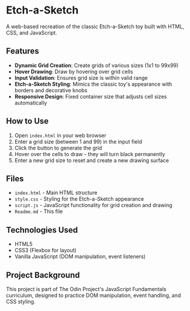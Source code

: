 # Etch-a-Sketch

A web-based recreation of the classic Etch-a-Sketch toy built with HTML, CSS, and JavaScript.

## Features

- **Dynamic Grid Creation**: Create grids of various sizes (1x1 to 99x99)
- **Hover Drawing**: Draw by hovering over grid cells
- **Input Validation**: Ensures grid size is within valid range
- **Etch-a-Sketch Styling**: Mimics the classic toy's appearance with borders and decorative knobs
- **Responsive Design**: Fixed container size that adjusts cell sizes automatically

## How to Use

1. Open `index.html` in your web browser
2. Enter a grid size (between 1 and 99) in the input field
3. Click the button to generate the grid
4. Hover over the cells to draw - they will turn black permanently
5. Enter a new grid size to reset and create a new drawing surface

## Files

- `index.html` - Main HTML structure
- `style.css` - Styling for the Etch-a-Sketch appearance
- `script.js` - JavaScript functionality for grid creation and drawing
- `Readme.md` - This file

## Technologies Used

- HTML5
- CSS3 (Flexbox for layout)
- Vanilla JavaScript (DOM manipulation, event listeners)

## Project Background

This project is part of The Odin Project's JavaScript Fundamentals curriculum, designed to practice DOM manipulation, event handling, and CSS styling.